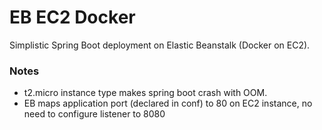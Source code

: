 # EB EC2 Docker
 
Simplistic Spring Boot deployment on Elastic Beanstalk (Docker on EC2).

### Notes

- t2.micro instance type makes spring boot crash with OOM.
- EB maps application port (declared in conf) to 80 on EC2 instance, no need to configure listener to 8080